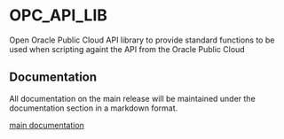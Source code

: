 # OPC_API_LIB
Open Oracle Public Cloud API library to provide standard functions to be used when scripting againt the API from the Oracle Public Cloud

## Documentation
All documentation on the main release will be maintained under the documentation section in a markdown format.

[main documentation](./documentation/README.md)
